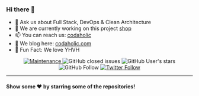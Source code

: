 ### Hi there 👋

- 💬 Ask us about Full Stack, DevOps & Clean Architecture
- 🔭 We are currently working on this project [shop](https://github.com/codaholicc/shop)
- 📫 You can reach us: [codaholic](mailto:hello@codaholic.com)
- 📃 We blog here: [codaholic.com](https://codaholic.com)
- 🍿 Fun Fact: We love YHVH

<p></p>


<div align="center">
	<a href="https://gitHub.com/codaholicc/codaholicc/graphs/commit-activity">
		<img alt="Maintenance" src="https://img.shields.io/badge/Maintained%3F-yes-green.svg">
	</a>
	<img alt="GitHub closed issues" src="https://img.shields.io/github/issues-closed/codaholicc/codaholicc">
	<img alt="GitHub User's stars" src="https://img.shields.io/github/stars/codaholicc?style=flat" />
	<img alt="GitHub Follow" src="https://img.shields.io/github/followers/codaholicc?label=followers&logo=GitHub&style=flat" />
	<a href="https://twitter.com/codaholicc">
		<img alt="Twitter Follow" src="https://img.shields.io/twitter/follow/codaholicc?style=flat&label=followers&logo=Twitter" />
	</a>
</div>

---
<!--START_SECTION:activity-->

<!--END_SECTION:activity-->

<p></p>

#### Show some ❤️ by starring some of the repositories!
